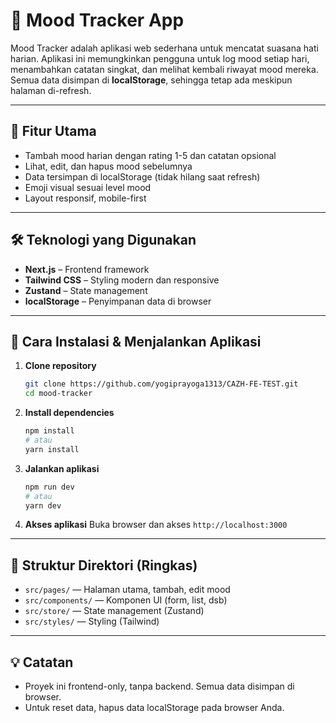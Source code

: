# 📝 Mood Tracker App

Mood Tracker adalah aplikasi web sederhana untuk mencatat suasana hati harian. Aplikasi ini memungkinkan pengguna untuk log mood setiap hari, menambahkan catatan singkat, dan melihat kembali riwayat mood mereka. Semua data disimpan di **localStorage**, sehingga tetap ada meskipun halaman di-refresh.

---

## 📌 Fitur Utama
- Tambah mood harian dengan rating 1-5 dan catatan opsional
- Lihat, edit, dan hapus mood sebelumnya
- Data tersimpan di localStorage (tidak hilang saat refresh)
- Emoji visual sesuai level mood
- Layout responsif, mobile-first

---

## 🛠️ Teknologi yang Digunakan
- **Next.js** – Frontend framework  
- **Tailwind CSS** – Styling modern dan responsive  
- **Zustand** – State management  
- **localStorage** – Penyimpanan data di browser

---

## 🚀 Cara Instalasi & Menjalankan Aplikasi

1. **Clone repository**
   ```bash
   git clone https://github.com/yogiprayoga1313/CAZH-FE-TEST.git
   cd mood-tracker
   ```

2. **Install dependencies**
   ```bash
   npm install
   # atau
   yarn install
   ```

3. **Jalankan aplikasi**
   ```bash
   npm run dev
   # atau
   yarn dev
   ```

4. **Akses aplikasi**
   Buka browser dan akses `http://localhost:3000`

---

## 📂 Struktur Direktori (Ringkas)

- `src/pages/` — Halaman utama, tambah, edit mood
- `src/components/` — Komponen UI (form, list, dsb)
- `src/store/` — State management (Zustand)
- `src/styles/` — Styling (Tailwind)

---

## 💡 Catatan
- Proyek ini frontend-only, tanpa backend. Semua data disimpan di browser.
- Untuk reset data, hapus data localStorage pada browser Anda.